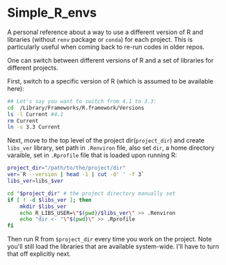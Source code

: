 # Simple_R_envs
A personal reference about a way to use a different version of R and libraries (without `renv` package or `conda`) for each project. This is particularly useful when coming back to re-run codes in older repos.

One can switch between different versions of R and a set of libraries for different projects.

First, switch to a specific version of R (which is assumed to be available here):
```sh
## Let's say you want to switch from 4.1 to 3.3:
cd  /Library/Frameworks/R.framework/Versions
ls -l Current #4.1
rm Current 
ln -s 3.3 Current 
```

Next, move to the top level of the project dir(`project_dir`) and create `libs_ver` library, set path in `.Renviron` file, also set `dir`, a home directory varaible, set in `.Rprofile` file that is loaded upon running R:
```sh
project_dir="/path/to/the/project/dir"
ver=`R --version | head -1 | cut -d' ' -f 3`
libs_ver=libs_$ver

cd "$project_dir" # the project directory manually set
if [ ! -d $libs_ver ]; then 
	mkdir $libs_ver
	echo R_LIBS_USER=\"$(pwd)/$libs_ver\" >> .Renviron
	echo "dir <- "\"$(pwd)\" >> .Rprofile
fi
```

Then run R from `$project_dir` every time you work on the project. Note you'll still load the libraries that are available system-wide. I'll have to turn that off explicitly next.
